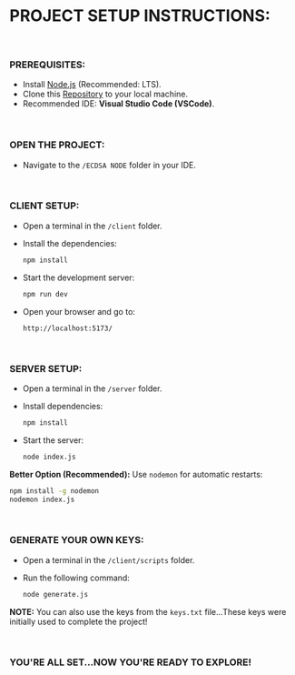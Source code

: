 # PROJECT SETUP INSTRUCTIONS:

<br>

### PREREQUISITES:

- Install [Node.js](https://nodejs.org/en) (Recommended: LTS).
- Clone this [Repository](https://github.com/cwrzuhayeem/Alchemy-University) to your local machine.
- Recommended IDE: **Visual Studio Code (VSCode)**.

<br>

### OPEN THE PROJECT:

- Navigate to the `/ECDSA NODE` folder in your IDE.

<br>

### CLIENT SETUP:

- Open a terminal in the `/client` folder.
- Install the dependencies:

   ```bash
   npm install
   ```

- Start the development server:

   ```bash
   npm run dev
   ```

- Open your browser and go to:

   ```
   http://localhost:5173/
   ```

<br>

### SERVER SETUP:

- Open a terminal in the `/server` folder.
- Install dependencies:

   ```bash
   npm install
   ```

- Start the server:

   ```bash
   node index.js
   ```

**Better Option (Recommended):** Use `nodemon` for automatic restarts:

```bash
npm install -g nodemon
nodemon index.js
```

<br>

### GENERATE YOUR OWN KEYS:

- Open a terminal in the `/client/scripts` folder.
- Run the following command:

   ```bash
   node generate.js
   ```

**NOTE:** You can also use the keys from the `keys.txt` file...These keys were initially used to complete the project!

<br>

### YOU'RE ALL SET...NOW YOU'RE READY TO EXPLORE!
